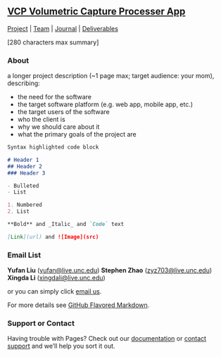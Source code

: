 ## <a href="(https://teamz-comp523.github.io/vcp/index.md)">VCP Volumetric Capture Processer App</a>

[Project](https://teamz-comp523.github.io/vcp/project.md) | [Team](https://teamz-comp523.github.io/vcp/team.md) | [Journal](https://teamz-comp523.github.io/vcp/journal.md) | [Deliverables](https://teamz-comp523.github.io/vcp/deliverables.md)

[280 characters max summary]

### About
a longer project description (~1 page max; target audience: your mom), describing:

- the need for the software
- the target software platform (e.g. web app, mobile app, etc.)
- the target users of the software
- who the client is
- why we should care about it
- what the primary goals of the project are

```markdown
Syntax highlighted code block

# Header 1
## Header 2
### Header 3

- Bulleted
- List

1. Numbered
2. List

**Bold** and _Italic_ and `Code` text

[Link](url) and ![Image](src)
```

### Email List

**Yufan Liu** (<yufan@live.unc.edu>) **Stephen Zhao** (<zyz703@live.unc.edu>) **Xingda Li** (<xingdali@live.unc.edu>)

or you can simply click <a href="mailto:yufan@live.unc.edu,zyz703@live.unc.edu,xingdali@live.unc.edu">email us</a>.





For more details see [GitHub Flavored Markdown](https://guides.github.com/features/mastering-markdown/).


### Support or Contact

Having trouble with Pages? Check out our [documentation](https://docs.github.com/categories/github-pages-basics/) or [contact support](https://support.github.com/contact) and we’ll help you sort it out.
